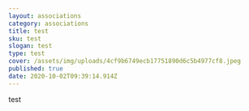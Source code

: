 ```yaml
---
layout: associations
category: associations
title: test
sku: test
slogan: test
type: test
cover: /assets/img/uploads/4cf9b6749ecb17751890d6c5b4977cf8.jpeg
published: true
date: 2020-10-02T09:39:14.914Z
---
```

test